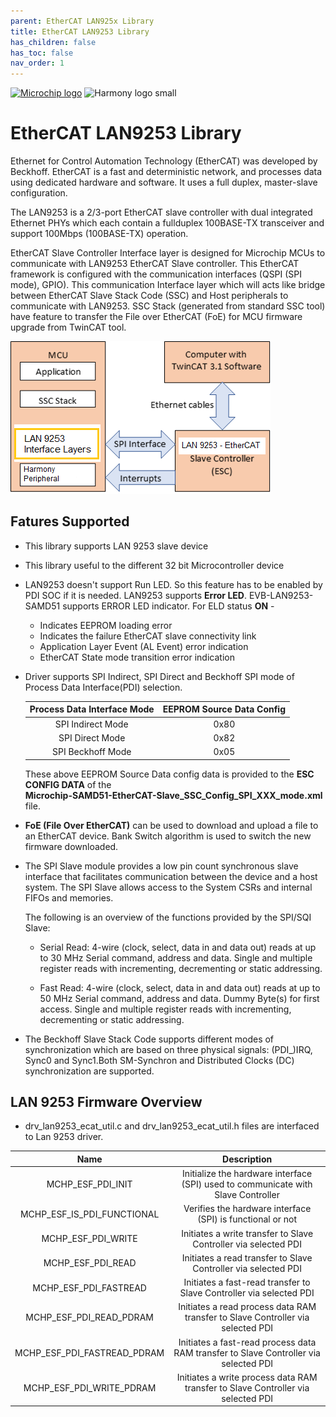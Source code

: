 ```yaml
---
parent: EtherCAT LAN925x Library
title: EtherCAT LAN9253 Library
has_children: false
has_toc: false
nav_order: 1
---
```


[![Microchip logo](https://www.microchip.com/ResourcePackages/Microchip/assets/dist/images/logo.png)](https://www.microchip.com)
![Harmony logo small](https://raw.githubusercontent.com/wiki/Microchip-MPLAB-Harmony/Microchip-MPLAB-Harmony.github.io/images/microchip_mplab_harmony_logo_small.png)

# EtherCAT LAN9253 Library

Ethernet for Control Automation Technology (EtherCAT) was developed by Beckhoff. EtherCAT is a fast and deterministic network, and processes data using dedicated hardware and software. It uses a full duplex, master-slave configuration.

The LAN9253 is a 2/3-port EtherCAT slave controller with dual integrated Ethernet PHYs which each contain a fullduplex 100BASE-TX transceiver and support 100Mbps (100BASE-TX) operation.

EtherCAT Slave Controller Interface layer is designed for Microchip MCUs to communicate with LAN9253 EtherCAT Slave controller. This EtherCAT framework is configured with the communication interfaces (QSPI (SPI mode), GPIO). This communication Interface layer which will acts like bridge between EtherCAT Slave Stack Code (SSC) and Host peripherals to communicate with LAN9253. SSC Stack (generated from standard SSC tool) have feature to transfer the File over EtherCAT (FoE) for MCU firmware upgrade from TwinCAT tool.

![Ethercat Technology](images/EtherCAT_module_lan9253_diagram.png)

## Fatures Supported
* This library supports LAN 9253 slave device
* This library useful to the different 32 bit Microcontroller device
* LAN9253 doesn't support Run LED. So this feature has to be enabled by PDI SOC if it is needed. LAN9253 supports **Error LED**. EVB-LAN9253-SAMD51 supports ERROR LED indicator. For ELD status **ON** -
    * Indicates EEPROM loading error
    * Indicates the failure EtherCAT slave connectivity link
    * Application Layer Event (AL Event) error indication
    * EtherCAT State mode transition error indication
* Driver supports SPI Indirect, SPI Direct and Beckhoff SPI mode of Process Data Interface(PDI) selection.

    | Process Data Interface Mode | EEPROM Source Data Config |
    |:---------------------------:|:-------------------------:|
    | SPI Indirect Mode           |     0x80    |
    | SPI Direct Mode             |     0x82    |
    | SPI Beckhoff Mode           |     0x05    |

    These above EEPROM Source Data config data is provided to the **ESC CONFIG DATA** of the     
    **Microchip-SAMD51-EtherCAT-Slave_SSC_Config_SPI_XXX_mode.xml** file.

* **FoE (File Over EtherCAT)** can be used to download and upload a file to an EtherCAT device. Bank Switch algorithm is used to switch the new firmware downloaded.

* The SPI Slave module provides a low pin count synchronous slave interface that facilitates communication between the device and a host system. The SPI Slave allows access to the System CSRs and internal FIFOs and memories.

    The following is an overview of the functions provided by the SPI/SQI Slave:

    * Serial Read: 4-wire (clock, select, data in and data out) reads at up to 30 MHz Serial command, address and data. Single and multiple register reads with incrementing, decrementing or static addressing.

    * Fast Read: 4-wire (clock, select, data in and data out) reads at up to 50 MHz Serial command, address and data. Dummy Byte(s) for first access. Single and multiple register reads with incrementing, decrementing or static addressing.

* The Beckhoff Slave Stack Code supports different modes of synchronization which are based on three physical signals: (PDI_)IRQ, Sync0 and Sync1.Both SM-Synchron and Distributed Clocks (DC) synchronization are supported.

## LAN 9253 Firmware Overview

* drv_lan9253_ecat_util.c and drv_lan9253_ecat_util.h files are interfaced to Lan 9253 driver.

|Name	|Description|
|:------:|:----------:|
|MCHP_ESF_PDI_INIT|	Initialize the hardware interface (SPI) used to communicate with Slave Controller|
|MCHP_ESF_IS_PDI_FUNCTIONAL	|Verifies the hardware interface (SPI) is functional or not |
|MCHP_ESF_PDI_WRITE |	Initiates a write transfer to Slave Controller via selected PDI|
|MCHP_ESF_PDI_READ |	Initiates a read transfer to Slave Controller via selected PDI |
|MCHP_ESF_PDI_FASTREAD |	Initiates a fast-read transfer to Slave Controller via selected PDI |
|MCHP_ESF_PDI_READ_PDRAM |	Initiates a read process data RAM transfer to Slave Controller via selected PDI |
|MCHP_ESF_PDI_FASTREAD_PDRAM |	Initiates a fast-read process data RAM transfer to Slave Controller via selected PDI |
|MCHP_ESF_PDI_WRITE_PDRAM |	Initiates a write process data RAM transfer to Slave Controller via selected PDI |
